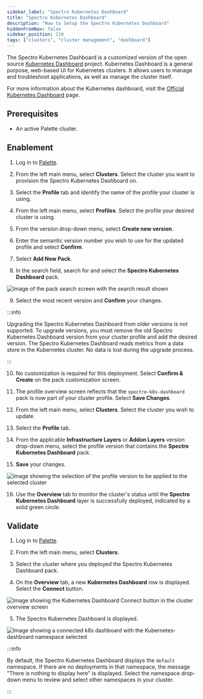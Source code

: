 ```yaml
---
sidebar_label: "Spectro Kubernetes Dashboard"
title: "Spectro Kubernetes Dashboard"
description: "How to Setup the Spectro Kubernetes Dashboard"
hiddenFromNav: false
sidebar_position: 210
tags: ["clusters", "cluster management", "dashboard"]
---
```


The Spectro Kubernetes Dashboard is a customized version of the open source
[Kubernetes Dashboard](https://github.com/kubernetes/dashboard) project. Kubernetes Dashboard is a general purpose,
web-based UI for Kubernetes clusters. It allows users to manage and troubleshoot applications, as well as manage the
cluster itself.

For more information about the Kubernetes dashboard, visit the
[Official Kubernetes Dashboard](https://kubernetes.io/docs/tasks/access-application-cluster/web-ui-dashboard/) page.

## Prerequisites

- An active Palette cluster.

## Enablement

1. Log in to [Palette](https://console.spectrocloud.com/).
2. From the left main menu, select **Clusters**. Select the cluster you want to provision the Spectro Kubernetes
   Dashboard on.

3. Select the **Profile** tab and identify the name of the profile your cluster is using.

4. From the left main menu, select **Profiles**. Select the profile your desired cluster is using.

5. From the version drop-down menu, select **Create new version**.

6. Enter the semantic version number you wish to use for the updated profile and select **Confirm**.

7. Select **Add New Pack**.

8. In the search field, search for and select the **Spectro Kubernetes Dashboard** pack.

![Image of the pack search screen with the search result shown](/clusters_cluster-management_spectro-kubernetes-dashboard_select-dashboard-pack.webp)

9. Select the most recent version and **Confirm** your changes.

:::info

Upgrading the Spectro Kubernetes Dashboard from older versions is not supported. To upgrade versions, you must remove
the old Spectro Kubernetes Dashboard version from your cluster profile and add the desired version. The Spectro
Kubernetes Dashboard reads metrics from a data store in the Kubernetes cluster. No data is lost during the upgrade
process.

:::

10. No customization is required for this deployment. Select **Confirm & Create** on the pack customization screen.

11. The profile overview screen reflects that the `spectro-k8s-dashboard` pack is now part of your cluster profile.
    Select **Save Changes**.

12. From the left main menu, select **Clusters**. Select the cluster you wish to update.

13. Select the **Profile** tab.

14. From the applicable **Infrastructure Layers** or **Addon Layers** version drop-down menu, select the profile version
    that contains the **Spectro Kubernetes Dashboard** pack.

15. **Save** your changes.

![Image showing the selection of the profile version to be applied to the selected cluster](/clusters_cluster-management_spectro-kubernetes-dashboard_apply-profile.webp)

16. Use the **Overview** tab to monitor the cluster's status until the **Spectro Kubernetes Dashboard** layer is
    successfully deployed, indicated by a solid green circle.

## Validate

1. Log in to [Palette](https://console.spectrocloud.com/).

2. From the left main menu, select **Clusters**.

3. Select the cluster where you deployed the Spectro Kubernetes Dashboard pack.

4. On the **Overview** tab, a new **Kubernetes Dashboard** row is displayed. Select the **Connect** button.

![Image showing the Kubernetes Dashboard Connect button in the cluster overview screen](/clusters_cluster-management_spectro-kubernetes-dashboard_connect.webp)

5. The Spectro Kubernetes Dashboard is displayed.

![Image showing a connected k8s dashboard with the Kubernetes-dashboard namespace selected](/clusters_cluster-management_spectro-kubernetes-dashboard_success.webp)

:::info

By default, the Spectro Kubernetes Dashboard displays the `default` namespace. If there are no deployments in that
namespace, the message "There is nothing to display here" is displayed. Select the namespace drop-down menu to review
and select other namespaces in your cluster.

:::